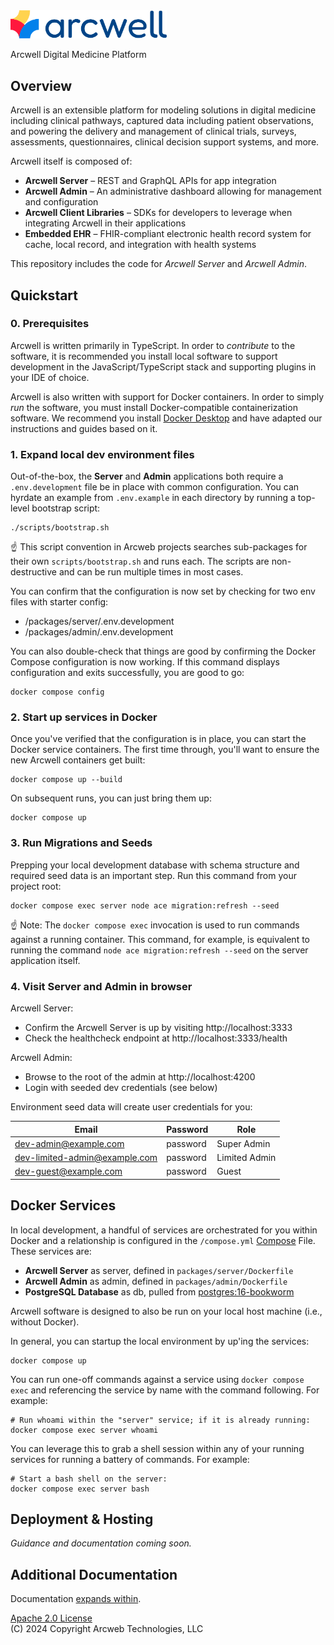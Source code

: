 <img src="doc/logo.png" width="250"/>

Arcwell Digital Medicine Platform

## Overview

Arcwell is an extensible platform for modeling solutions in digital medicine
including clinical pathways, captured data including patient observations,
and powering the delivery and management of clinical trials, surveys,
assessments, questionnaires, clinical decision support systems, and more.

Arcwell itself is composed of:

- **Arcwell Server** – REST and GraphQL APIs for app integration
- **Arcwell Admin** – An administrative dashboard allowing for management and configuration
- **Arcwell Client Libraries** – SDKs for developers to leverage when integrating Arcwell in their applications
- **Embedded EHR** – FHIR-compliant electronic health record system for cache, local record, and integration with health systems

This repository includes the code for _Arcwell Server_ and _Arcwell Admin_.

## Quickstart

### 0. Prerequisites

Arcwell is written primarily in TypeScript. In order to _contribute_ to the
software, it is recommended you install local software to support development
in the JavaScript/TypeScript stack and supporting plugins in your IDE of
choice.

Arcwell is also written with support for Docker containers. In order to simply
_run_ the software, you must install Docker-compatible containerization
software. We recommend you install
[Docker Desktop](https://www.docker.com/products/docker-desktop/)
and have adapted our instructions and guides based on it.

### 1. Expand local dev environment files

Out-of-the-box, the **Server** and **Admin** applications both require
a `.env.development` file be in place with common configuration. You can
hyrdate an example from `.env.example` in each directory by running a
top-level bootstrap script:

```
./scripts/bootstrap.sh
```
☝️ This script convention in Arcweb projects searches sub-packages for their 
own `scripts/bootstrap.sh` and runs each. The scripts are non-destructive and
can be run multiple times in most cases.

You can confirm that the configuration is now set by checking for two env
files with starter config:
* /packages/server/.env.development
* /packages/admin/.env.development

You can also double-check that things are good by confirming the Docker
Compose configuration is now working. If this command displays configuration
and exits successfully, you are good to go:

```
docker compose config
```

### 2. Start up services in Docker

Once you've verified that the configuration is in place, you can start the
Docker service containers. The first time through, you'll want to ensure the
new Arcwell containers get built:

```
docker compose up --build
```

On subsequent runs, you can just bring them up:

```
docker compose up
```

### 3. Run Migrations and Seeds

Prepping your local development database with schema structure and required
seed data is an important step. Run this command from your project root:

```
docker compose exec server node ace migration:refresh --seed
```
☝️ Note: The `docker compose exec` invocation is used to run commands against
a running container. This command, for example, is equivalent to running the
command `node ace migration:refresh --seed` on the server application itself.

### 4. Visit Server and Admin in browser

Arcwell Server:
* Confirm the Arcwell Server is up by visiting http://localhost:3333
* Check the healthcheck endpoint at http://localhost:3333/health

Arcwell Admin:
* Browse to the root of the admin at http://localhost:4200
* Login with seeded dev credentials (see below)

Environment seed data will create user credentials for you:

| Email                         | Password      | Role          |
|-------------------------------|---------------|---------------|
| dev-admin@example.com         | password      | Super Admin   |
| dev-limited-admin@example.com | password      | Limited Admin |
| dev-guest@example.com         | password      | Guest         |


## Docker Services

In local development, a handful of services are orchestrated for you
within Docker and a relationship is configured in the `/compose.yml`
[Compose](https://docs.docker.com/compose/) File. These services are:

* **Arcwell Server** as server, defined in `packages/server/Dockerfile`
* **Arcwell Admin** as admin, defined in `packages/admin/Dockerfile`
* **PostgreSQL Database** as db, pulled from [postgres:16-bookworm](https://hub.docker.com/_/postgres/)

Arcwell software is designed to also be run on your local host
machine (i.e., without Docker).

In general, you can startup the local environment by up'ing the services:

```
docker compose up
```

You can run one-off commands against a service using `docker compose exec` 
and referencing the service by name with the command following. For example:

```
# Run whoami within the "server" service; if it is already running:
docker compose exec server whoami
```

You can leverage this to grab a shell session within any of your running
services for running a battery of commands. For example:

```
# Start a bash shell on the server:
docker compose exec server bash
```

## Deployment & Hosting

_Guidance and documentation coming soon._

## Additional Documentation

Documentation [expands within](./doc).

[Apache 2.0 License](./LICENSE)  
(C) 2024 Copyright Arcweb Technologies, LLC
